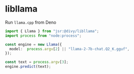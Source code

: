 # libllama

Run `llama.cpp` from Deno

```typescript
import { Llama } from "jsr:@divy/libllama";
import process from "node:process";

const engine = new Llama({
  model:  process.argv[2] || "llama-2-7b-chat.Q2_K.gguf",
});

const text = process.argv[3];
engine.predict(text);
```
